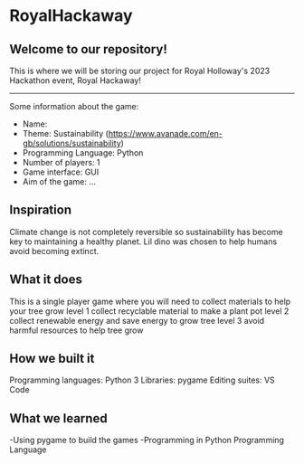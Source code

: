 # RoyalHackaway

## Welcome to our repository!

This is where we will be storing our project for Royal Holloway's 2023 Hackathon event, Royal Hackaway!

---

Some information about the game:

- Name:
- Theme: Sustainability (https://www.avanade.com/en-gb/solutions/sustainability)
- Programming Language: Python
- Number of players: 1
- Game interface: GUI
- Aim of the game: ...

## Inspiration
Climate change is not completely reversible so sustainability has become key to maintaining a healthy planet. Lil dino was chosen to help humans avoid becoming extinct.

## What it does
This is a single player game where you will need to collect materials to help your tree grow
level 1
collect recyclable material to make a plant pot
level 2
collect renewable energy and save energy to grow tree
level 3
avoid harmful resources to help tree grow

## How we built it
Programming languages: Python 3
Libraries: pygame
Editing suites: VS Code

## What we learned
-Using pygame to build the games
-Programming in Python Programming Language

